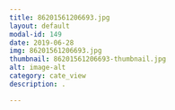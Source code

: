 ```yaml
---
title: 86201561206693.jpg
layout: default
modal-id: 149
date: 2019-06-28
img: 86201561206693.jpg
thumbnail: 86201561206693-thumbnail.jpg
alt: image-alt
category: cate_view
description: .

---
```

